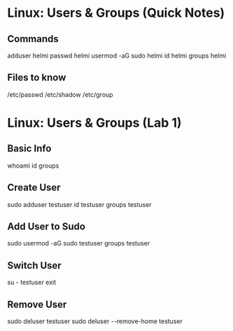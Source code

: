 # Linux: Users & Groups (Quick Notes)
## Commands
adduser helmi
passwd helmi
usermod -aG sudo helmi
id helmi
groups helmi

## Files to know
/etc/passwd
/etc/shadow
/etc/group

# Linux: Users & Groups (Lab 1)

## Basic Info
whoami
id
groups

## Create User
sudo adduser testuser
id testuser
groups testuser

## Add User to Sudo
sudo usermod -aG sudo testuser
groups testuser

## Switch User
su - testuser
exit

## Remove User
sudo deluser testuser
sudo deluser --remove-home testuser
